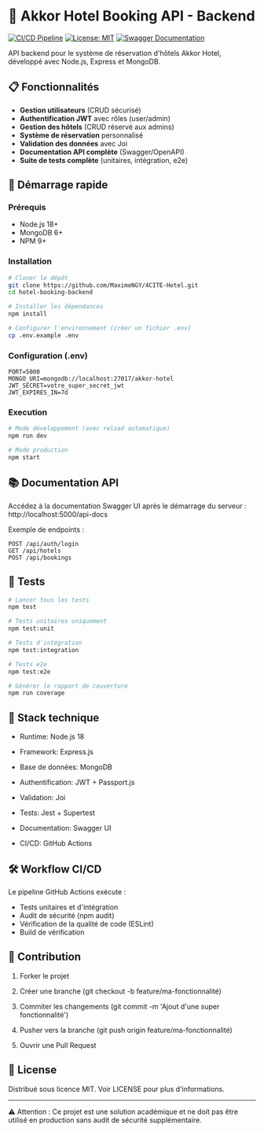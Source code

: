 # 🏨 Akkor Hotel Booking API - Backend

[![CI/CD Pipeline](https://github.com/MaximeNGY/4CITE-Hotel/actions/workflows/ci.yml/badge.svg)](https://github.com/MaximeNGY/4CITE-Hotel/actions)
[![License: MIT](https://img.shields.io/badge/License-MIT-blue.svg)](https://opensource.org/licenses/MIT)
[![Swagger Documentation](https://img.shields.io/badge/Docs-Swagger-%2385EA2D)](http://localhost:5000/api-docs)

API backend pour le système de réservation d'hôtels Akkor Hotel, développé avec Node.js, Express et MongoDB.

## 📋 Fonctionnalités

- **Gestion utilisateurs** (CRUD sécurisé)
- **Authentification JWT** avec rôles (user/admin)
- **Gestion des hôtels** (CRUD réservé aux admins)
- **Système de réservation** personnalisé
- **Validation des données** avec Joi
- **Documentation API complète** (Swagger/OpenAPI)
- **Suite de tests complète** (unitaires, intégration, e2e)

## 🚀 Démarrage rapide

### Prérequis
- Node.js 18+
- MongoDB 6+
- NPM 9+

### Installation
```bash
# Cloner le dépôt
git clone https://github.com/MaximeNGY/4CITE-Hotel.git
cd hotel-booking-backend

# Installer les dépendances
npm install

# Configurer l'environnement (créer un fichier .env)
cp .env.example .env
```

### Configuration (.env)

```env
PORT=5000
MONGO_URI=mongodb://localhost:27017/akkor-hotel
JWT_SECRET=votre_super_secret_jwt
JWT_EXPIRES_IN=7d
```

### Execution

```bash
# Mode développement (avec reload automatique)
npm run dev

# Mode production
npm start
```

## 📚 Documentation API

Accédez à la documentation Swagger UI après le démarrage du serveur :
http://localhost:5000/api-docs

Exemple de endpoints :

```http
POST /api/auth/login
GET /api/hotels
POST /api/bookings
```

## 🧪 Tests

```bash
# Lancer tous les tests
npm test

# Tests unitaires uniquement
npm test:unit

# Tests d'intégration
npm test:integration

# Tests e2e
npm test:e2e

# Générer le rapport de couverture
npm run coverage
```

## 🔧 Stack technique

- Runtime: Node.js 18
- Framework: Express.js
- Base de données: MongoDB
- Authentification: JWT + Passport.js
- Validation: Joi
- Tests: Jest + Supertest
- Documentation: Swagger UI

- CI/CD: GitHub Actions

## 🛠️ Workflow CI/CD

Le pipeline GitHub Actions exécute :

- Tests unitaires et d'intégration
- Audit de sécurité (npm audit)
- Vérification de la qualité de code (ESLint)
- Build de vérification

## 🤝 Contribution

1. Forker le projet

2. Créer une branche (git checkout -b feature/ma-fonctionnalité)

3. Commiter les changements (git commit -m 'Ajout d'une super fonctionnalité')

4. Pusher vers la branche (git push origin feature/ma-fonctionnalité)

5. Ouvrir une Pull Request

## 📄 License

Distribué sous licence MIT. Voir LICENSE pour plus d'informations.

---
⚠️ Attention : Ce projet est une solution académique et ne doit pas être utilisé en production sans audit de sécurité supplémentaire.

